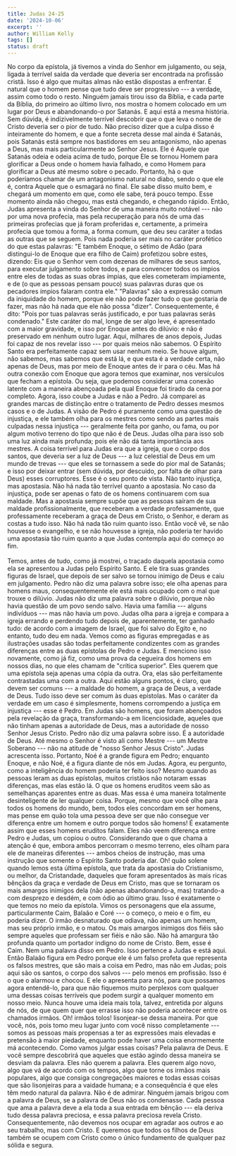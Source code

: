 ```yaml
---
title: Judas 24-25
date: '2024-10-06'
excerpt: ''
author: William Kelly
tags: []
status: draft
---
```

No corpo da epístola, já tivemos a vinda do Senhor em julgamento, ou
seja, ligada à terrível saída da verdade que deveria ser encontrada na
profissão cristã. Isso é algo que muitas almas não estão dispostas a
enfrentar. É natural que o homem pense que tudo deve ser progressivo ---
a verdade, assim como todo o resto. Ninguém jamais tirou isso da Bíblia,
e cada parte da Bíblia, do primeiro ao último livro, nos mostra o homem
colocado em um lugar por Deus e abandonando-o por Satanás. E aqui está a
mesma história. Sem dúvida, é indizivelmente terrível descobrir que o
que leva o nome de Cristo deveria ser o pior de tudo. Não preciso dizer
que a culpa disso é inteiramente do homem, e que a fonte secreta desse
mal ainda é Satanás, pois Satanás está sempre nos bastidores em seu
antagonismo, não apenas a Deus, mas mais particularmente ao Senhor
Jesus. Ele é Aquele que Satanás odeia e odeia acima de tudo, porque Ele
se tornou Homem para glorificar a Deus onde o homem havia falhado, e
como Homem para glorificar a Deus até mesmo sobre o pecado. Portanto, há
o que poderíamos chamar de um antagonismo natural no diabo, sendo o que
ele é, contra Aquele que o esmagará no final. Ele sabe disso muito bem,
e chegará um momento em que, como ele sabe, terá pouco tempo. Esse
momento ainda não chegou, mas está chegando, e chegando rápido. Então,
Judas apresenta a vinda do Senhor de uma maneira muito notável --- não
por uma nova profecia, mas pela recuperação para nós de uma das
primeiras profecias que já foram proferidas e, certamente, a primeira
profecia que tomou a forma, a forma comum, que deu seu caráter a todas
as outras que se seguem. Pois nada poderia ser mais no caráter profético
do que estas palavras: \"E também Enoque, o sétimo de Adão (para
distingui-lo de Enoque que era filho de Caim) profetizou sobre estes,
dizendo: Eis que o Senhor vem com dezenas de milhares de seus santos,
para executar julgamento sobre todos, e para convencer todos os ímpios
entre eles de todas as suas obras ímpias, que eles cometeram impiamente,
e de (o que as pessoas pensam pouco) suas palavras duras que os
pecadores ímpios falaram contra ele.\" \"Palavras\" são a expressão
comum da iniquidade do homem, porque ele não pode fazer tudo o que
gostaria de fazer, mas não há nada que ele não possa \"dizer\".
Consequentemente, é dito: \"Pois por tuas palavras serás justificado, e
por tuas palavras serás condenado.\" Este caráter do mal, longe de ser
algo leve, é apresentado com a maior gravidade, e isso por Enoque antes
do dilúvio: e não é preservado em nenhum outro lugar. Aqui, milhares de
anos depois, Judas foi capaz de nos revelar isso --- por quais meios não
sabemos. O Espírito Santo era perfeitamente capaz sem usar nenhum meio.
Se houve algum, não sabemos, mas sabemos que está lá, e que esta é a
verdade certa, não apenas de Deus, mas por meio de Enoque antes de ir
para o céu. Mas há outra conexão com Enoque que agora temos que
examinar, nos versículos que fecham a epístola. Ou seja, que podemos
considerar uma conexão latente com a maneira abençoada pela qual Enoque
foi tirado da cena por completo. Agora, isso coube a Judas e não a
Pedro. Já comparei as grandes marcas de distinção entre o tratamento de
Pedro desses mesmos casos e o de Judas. A visão de Pedro é puramente
como uma questão de injustiça, e ele também olha para os mestres como
sendo as partes mais culpadas nessa injustiça --- geralmente feita por
ganho, ou fama, ou por algum motivo terreno do tipo que não é de Deus.
Judas olha para isso sob uma luz ainda mais profunda; pois ele não dá
tanta importância aos mestres. A coisa terrível para Judas era que a
igreja, que o corpo dos santos, que deveria ser a luz de Deus --- a luz
celestial de Deus em um mundo de trevas --- que eles se tornassem a sede
do pior mal de Satanás; e isso por deixar entrar (sem dúvida, por
descuido, por falta de olhar para Deus) esses corruptores. Esse é o seu
ponto de vista. Não tanto injustiça, mas apostasia. Não há nada tão
terrível quanto a apostasia. No caso da injustiça, pode ser apenas o
fato de os homens continuarem com sua maldade. Mas a apostasia sempre
supõe que as pessoas saíram de sua maldade profissionalmente, que
receberam a verdade professamente, que professamente receberam a graça
de Deus em Cristo, o Senhor, e deram as costas a tudo isso. Não há nada
tão ruim quanto isso. Então você vê, se não houvesse o evangelho, e se
não houvesse a igreja, não poderia ter havido uma apostasia tão ruim
quanto a que Judas contempla aqui do começo ao fim.\
\
Temos, antes de tudo, como já mostrei, o traçado daquela apostasia como
ela se apresentou a Judas pelo Espírito Santo. E ele tira suas grandes
figuras de Israel, que depois de ser salvo se tornou inimigo de Deus e
caiu em julgamento. Pedro não diz uma palavra sobre isso; ele olha
apenas para homens maus, consequentemente ele está mais ocupado com o
mal que trouxe o dilúvio. Judas não diz uma palavra sobre o dilúvio,
porque não havia questão de um povo sendo salvo. Havia uma família ---
alguns indivíduos --- mas não havia um povo. Judas olha para a igreja e
compara a igreja errando e perdendo tudo depois de, aparentemente, ter
ganhado tudo: de acordo com a imagem de Israel, que foi salvo do Egito
e, no entanto, tudo deu em nada. Vemos como as figuras empregadas e as
ilustrações usadas são todas perfeitamente condizentes com as grandes
diferenças entre as duas epístolas de Pedro e Judas. E menciono isso
novamente, como já fiz, como uma prova da cegueira dos homens em nossos
dias, no que eles chamam de \"crítica superior\". Eles querem que uma
epístola seja apenas uma cópia da outra. Ora, elas são perfeitamente
contrastadas uma com a outra. Aqui estão alguns pontos, é claro, que
devem ser comuns --- a maldade do homem, a graça de Deus, a verdade de
Deus. Tudo isso deve ser comum às duas epístolas. Mas o caráter da
verdade em um caso é simplesmente, homens corrompendo a justiça em
injustiça --- esse é Pedro. Em Judas são homens, que foram abençoados
pela revelação da graça, transformando-a em licenciosidade, aqueles que
não tinham apenas a autoridade de Deus, mas a autoridade de nosso Senhor
Jesus Cristo. Pedro não diz uma palavra sobre isso. É a autoridade de
Deus. Até mesmo o Senhor é visto ali como Mestre --- um Mestre Soberano
--- não na atitude de \"nosso Senhor Jesus Cristo\". Judas acrescenta
isso. Portanto, Noé é a grande figura em Pedro; enquanto Enoque, e não
Noé, é a figura diante de nós em Judas. Agora, eu pergunto, como a
inteligência do homem poderia ter feito isso? Mesmo quando as pessoas
leram as duas epístolas, muitos cristãos não notaram essas diferenças,
mas elas estão lá. O que os homens eruditos veem são as semelhanças
aparentes entre as duas. Mas essa é uma maneira totalmente
desinteligente de ler qualquer coisa. Porque, mesmo que você olhe para
todos os homens do mundo, bem, todos eles concordam em ser homens, mas
pense em quão tola uma pessoa deve ser que não consegue ver diferença
entre um homem e outro porque todos são homens! É exatamente assim que
esses homens eruditos falam. Eles não veem diferença entre Pedro e
Judas, um copiou o outro. Considerando que o que chama a atenção é que,
embora ambos percorram o mesmo terreno, eles olham para ele de maneiras
diferentes --- ambos cheios de instrução, mas uma instrução que somente
o Espírito Santo poderia dar. Oh! quão solene quando lemos esta última
epístola, que trata da apostasia do Cristianismo, ou melhor, da
Cristandade, daqueles que foram apresentados às mais ricas bênçãos da
graça e verdade de Deus em Cristo, mas que se tornaram os mais amargos
inimigos dela (não apenas abandonando-a, mas) tratando-a com desprezo e
desdém, e com ódio ao último grau. Isso é exatamente o que temos no meio
da epístola. Vimos os personagens que ela assume, particularmente Caim,
Balaão e Coré --- o começo, o meio e o fim, eu poderia dizer. O irmão
desnaturado que odiava, não apenas um homem, mas seu próprio irmão, e o
matou. Os mais amargos inimigos dos fiéis são sempre aqueles que
professam ser fiéis e não são. Não há amargura tão profunda quanto um
portador indigno do nome de Cristo. Bem, esse é Caim. Nem uma palavra
disso em Pedro. Isso pertence a Judas e está aqui. Então Balaão figura
em Pedro porque ele é um falso profeta que representa os falsos mestres,
que são mais a coisa em Pedro, mas não em Judas; pois aqui são os
santos, o corpo dos salvos --- pelo menos em profissão. Isso é o que o
alarmou e chocou. E ele o apresenta para nós, para que possamos agora
entendê-lo, para que não fiquemos muito perplexos com qualquer uma
dessas coisas terríveis que podem surgir a qualquer momento em nosso
meio. Nunca houve uma ideia mais tola, talvez, entretida por alguns de
nós, de que quem quer que errasse isso não poderia acontecer entre os
chamados irmãos. Oh! irmãos tolos! lisonjear-se dessa maneira. Por que
você, nós, pois tomo meu lugar junto com você nisso completamente ---
somos as pessoas mais propensas a ter as expressões mais elevadas e
pretensão à maior piedade, enquanto pode haver uma coisa enormemente má
acontecendo. Como vamos julgar essas coisas? Pela palavra de Deus. E
você sempre descobrirá que aqueles que estão agindo dessa maneira se
desviam da palavra. Eles não querem a palavra. Eles querem algo novo,
algo que vá de acordo com os tempos, algo que torne os irmãos mais
populares, algo que consiga congregações maiores e todas essas coisas
que são lisonjeiras para a vaidade humana; e a consequência é que eles
têm medo natural da palavra. Não é de admirar. Ninguém jamais brigou com
a palavra de Deus, se a palavra de Deus não os condenasse. Cada pessoa
que ama a palavra deve a ela toda a sua entrada em bênção --- ela deriva
tudo dessa palavra preciosa, e essa palavra preciosa revela Cristo.
Consequentemente, não devemos nos ocupar em agradar aos outros e ao seu
trabalho, mas com Cristo. E queremos que todos os filhos de Deus também
se ocupem com Cristo como o único fundamento de qualquer paz sólida e
segura.
